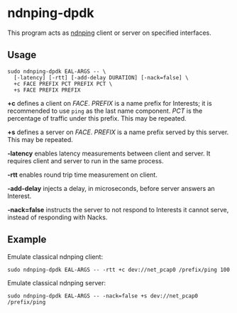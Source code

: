 # ndnping-dpdk

This program acts as [ndnping](https://github.com/named-data/ndn-tools/tree/master/tools/ping) client or server on specified interfaces.

## Usage

```
sudo ndnping-dpdk EAL-ARGS -- \
  [-latency] [-rtt] [-add-delay DURATION] [-nack=false] \
  +c FACE PREFIX PCT PREFIX PCT \
  +s FACE PREFIX PREFIX
```

**+c** defines a client on *FACE*.
*PREFIX* is a name prefix for Interests; it is recommended to use `ping` as the last name component.
*PCT* is the percentage of traffic under this prefix.
This may be repeated.

**+s** defines a server on *FACE*.
*PREFIX* is a name prefix served by this server.
This may be repeated.

**-latency** enables latency measurements between client and server.
It requires client and server to run in the same process.

**-rtt** enables round trip time measurement on client.

**-add-delay** injects a delay, in microseconds, before server answers an Interest.

**-nack=false** instructs the server to not respond to Interests it cannot serve, instead of responding with Nacks.

## Example

Emulate classical ndnping client:

```
sudo ndnping-dpdk EAL-ARGS -- -rtt +c dev://net_pcap0 /prefix/ping 100
```

Emulate classical ndnping server:

```
sudo ndnping-dpdk EAL-ARGS -- -nack=false +s dev://net_pcap0 /prefix/ping
```
